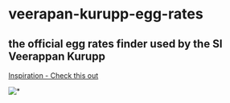 # veerapan-kurupp-egg-rates
## the official egg rates finder used by the SI Veerappan Kurupp

[Inspiration - Check this out](https://www.youtube.com/embed/k7adknGDOCo?start=2421&end=2441)

![*](https://media1.tenor.com/m/1c6AaDDM_YgAAAAC/cochin-haneefa-thalika.gif)